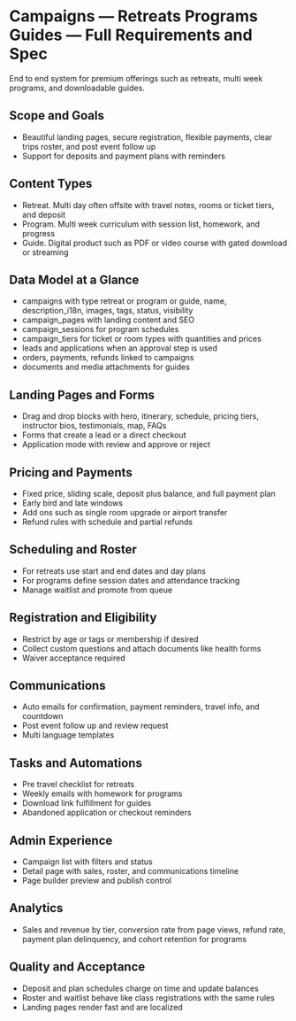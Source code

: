 # Campaigns — Retreats Programs Guides — Full Requirements and Spec

End to end system for premium offerings such as retreats, multi week programs, and downloadable guides.

## Scope and Goals
* Beautiful landing pages, secure registration, flexible payments, clear trips roster, and post event follow up
* Support for deposits and payment plans with reminders

## Content Types
* Retreat. Multi day often offsite with travel notes, rooms or ticket tiers, and deposit
* Program. Multi week curriculum with session list, homework, and progress
* Guide. Digital product such as PDF or video course with gated download or streaming

## Data Model at a Glance
* campaigns with type retreat or program or guide, name, description_i18n, images, tags, status, visibility
* campaign_pages with landing content and SEO
* campaign_sessions for program schedules
* campaign_tiers for ticket or room types with quantities and prices
* leads and applications when an approval step is used
* orders, payments, refunds linked to campaigns
* documents and media attachments for guides

## Landing Pages and Forms
* Drag and drop blocks with hero, itinerary, schedule, pricing tiers, instructor bios, testimonials, map, FAQs
* Forms that create a lead or a direct checkout
* Application mode with review and approve or reject

## Pricing and Payments
* Fixed price, sliding scale, deposit plus balance, and full payment plan
* Early bird and late windows
* Add ons such as single room upgrade or airport transfer
* Refund rules with schedule and partial refunds

## Scheduling and Roster
* For retreats use start and end dates and day plans
* For programs define session dates and attendance tracking
* Manage waitlist and promote from queue

## Registration and Eligibility
* Restrict by age or tags or membership if desired
* Collect custom questions and attach documents like health forms
* Waiver acceptance required

## Communications
* Auto emails for confirmation, payment reminders, travel info, and countdown
* Post event follow up and review request
* Multi language templates

## Tasks and Automations
* Pre travel checklist for retreats
* Weekly emails with homework for programs
* Download link fulfillment for guides
* Abandoned application or checkout reminders

## Admin Experience
* Campaign list with filters and status
* Detail page with sales, roster, and communications timeline
* Page builder preview and publish control

## Analytics
* Sales and revenue by tier, conversion rate from page views, refund rate, payment plan delinquency, and cohort retention for programs

## Quality and Acceptance
* Deposit and plan schedules charge on time and update balances
* Roster and waitlist behave like class registrations with the same rules
* Landing pages render fast and are localized
